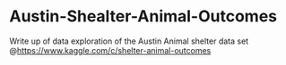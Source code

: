 # Austin-Shealter-Animal-Outcomes
Write up of data exploration of the Austin Animal shelter data set @https://www.kaggle.com/c/shelter-animal-outcomes
